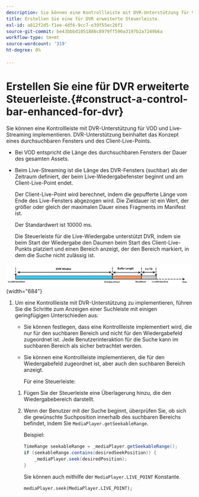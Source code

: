 ```yaml
---
description: Sie können eine Kontrollleiste mit DVR-Unterstützung für VOD und Live-Streaming implementieren. DVR-Unterstützung beinhaltet das Konzept eines durchsuchbaren Fensters und des Client-Live-Points.
title: Erstellen Sie eine für DVR erweiterte Steuerleiste.
exl-id: a812f2d5-f1ee-4df6-9cc7-e39f55ec26f1
source-git-commit: be43bbbd1051886c8979ff590a3197b2a7249b6a
workflow-type: tm+mt
source-wordcount: '319'
ht-degree: 0%

---
```


# Erstellen Sie eine für DVR erweiterte Steuerleiste.{#construct-a-control-bar-enhanced-for-dvr}

Sie können eine Kontrollleiste mit DVR-Unterstützung für VOD und Live-Streaming implementieren. DVR-Unterstützung beinhaltet das Konzept eines durchsuchbaren Fensters und des Client-Live-Points.

* Bei VOD entspricht die Länge des durchsuchbaren Fensters der Dauer des gesamten Assets.
* Beim Live-Streaming ist die Länge des DVR-Fensters (suchbar) als der Zeitraum definiert, der beim Live-Wiedergabefenster beginnt und am Client-Live-Point endet.

   Der Client-Live-Point wird berechnet, indem die gepufferte Länge vom Ende des Live-Fensters abgezogen wird. Die Zieldauer ist ein Wert, der größer oder gleich der maximalen Dauer eines Fragments im Manifest ist.

   Der Standardwert ist 10000 ms.

   Die Steuerleiste für die Live-Wiedergabe unterstützt DVR, indem sie beim Start der Wiedergabe den Daumen beim Start des Client-Live-Punkts platziert und einen Bereich anzeigt, der den Bereich markiert, in dem die Suche nicht zulässig ist.

<!--<a id="fig_37A39A28BA714BA5A2C461357ED5BD41"></a>-->

![](assets/dvr-window.PNG){width="684"}

1. Um eine Kontrollleiste mit DVR-Unterstützung zu implementieren, führen Sie die Schritte zum Anzeigen einer Suchleiste mit einigen geringfügigen Unterschieden aus:

   * Sie können festlegen, dass eine Kontrollleiste implementiert wird, die nur für den suchbaren Bereich und nicht für den Wiedergabefeld zugeordnet ist. Jede Benutzerinteraktion für die Suche kann im suchbaren Bereich als sicher betrachtet werden.
   * Sie können eine Kontrollleiste implementieren, die für den Wiedergabefeld zugeordnet ist, aber auch den suchbaren Bereich anzeigt.

      Für eine Steuerleiste:
   1. Fügen Sie der Steuerleiste eine Überlagerung hinzu, die den Wiedergabebereich darstellt.
   1. Wenn der Benutzer mit der Suche beginnt, überprüfen Sie, ob sich die gewünschte Suchposition innerhalb des suchbaren Bereichs befindet, indem Sie `MediaPlayer.getSeekableRange`.

      Beispiel:

      ```java
      TimeRange seekableRange = _mediaPlayer.getSeekableRange(); 
      if (seekableRange.contains(desiredSeekPosition)) { 
          _mediaPlayer.seek(desiredPosition); 
      }
      ```

      Sie können auch mithilfe der `MediaPlayer.LIVE_POINT` Konstante.

      ```
      mediaPlayer.seek(MediaPlayer.LIVE_POINT);
      ```
